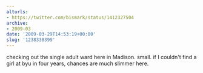```yaml
---
alturls:
- https://twitter.com/bismark/status/1412327504
archive:
- 2009-03
date: '2009-03-29T14:53:19+00:00'
slug: '1238338399'
---
```


checking out the single adult ward here in Madison. small. if I couldn't
find a girl at byu in four years, chances are much slimmer here.

